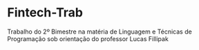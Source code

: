 # Fintech-Trab
Trabalho do 2º Bimestre na matéria de Linguagem e Técnicas de Programação sob orientação do professor Lucas Fillipak
